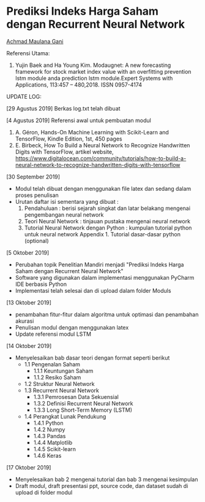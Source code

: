 # Prediksi Indeks Harga Saham dengan Recurrent Neural Network
[Achmad Maulana Gani](https://github.com/masgani)

Referensi Utama:
1. Yujin  Baek  and  Ha  Young  Kim. Modaugnet:   A  new  forecasting  framework for  stock  market  index  value  with  an  overfitting  prevention  lstm  module  anda  prediction  lstm  module.Expert  Systems  with  Applications,  113:457  –  480,2018.   ISSN  0957-4174


UPDATE LOG:

[29 Agustus 2019]
Berkas log.txt telah dibuat

[4 Agustus 2019]
Referensi awal untuk pembuatan modul
1. A. Géron, Hands-On Machine Learning with Scikit-Learn and TensorFlow, Kindle Edition, 1st, 450 pages 
2. E. Birbeck, How To Build a Neural Network to Recognize Handwritten Digits with TensorFlow, artikel website, https://www.digitalocean.com/community/tutorials/how-to-build-a-neural-network-to-recognize-handwritten-digits-with-tensorflow

[30 September 2019]
- Modul telah dibuat dengan menggunakan file latex dan sedang dalam proses penulisan
- Urutan daftar isi sementara yang dibuat :
  1. Pendahuluan : berisi sejarah singkat dan latar belakang mengenai pengembangan neural network 
  2. Teori Neural Network : tinjauan pustaka mengenai neural network
  3. Tutorial Neural Network dengan Python : kumpulan tutorial python untuk neural network
  Appendix 1. Tutorial dasar-dasar python (optional)
  
[5 Oktober 2019]
- Perubahan topik Penelitian Mandiri menjadi "Prediksi Indeks Harga Saham dengan Recurrent Neural Network"
- Software yang digunakan dalam implementasi menggunakan PyCharm IDE berbasis Python
- Implementasi telah selesai dan di upload dalam folder Moduls

[13 Oktober 2019]
- penambahan fitur-fitur dalam algoritma untuk optimasi dan penambahan akurasi
- Penulisan modul dengan menggunakan latex
- Update referensi modul LSTM

[14 Oktober 2019]
- Menyelesaikan bab dasar teori dengan format seperti berikut
  - 1.1 Pengenalan Saham
    - 1.1.1 Keuntungan Saham
    - 1.1.2 Resiko Saham
  - 1.2 Struktur Neural Network
  - 1.3 Recurrent Neural Network
    - 1.3.1 Pemrosesan Data Sekuensial
    - 1.3.2 Definisi Recurrent Neural Network
    - 1.3.3 Long Short-Term Memory (LSTM)
  - 1.4 Perangkat Lunak Pendukung
    - 1.4.1 Python
    - 1.4.2 Numpy
    - 1.4.3 Pandas
    - 1.4.4 Matplotlib
    - 1.4.5 Scikit-learn
    - 1.4.6 Keras
    
[17 Oktober 2019]
- Menyelesaikan bab 2 mengenai tutorial dan bab 3 mengenai kesimpulan
- Draft modul, draft presentasi ppt, source code, dan dataset sudah di upload di folder modul
